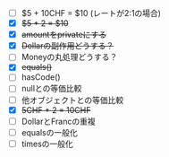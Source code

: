 - [ ] $5 + 10CHF = $10 (レートが2:1の場合)
- [x] ~~$5 * 2 = $10~~
- [x] ~~amountをprivateにする~~
- [x] ~~Dollarの副作用どうする？~~
- [ ] Moneyの丸処理どうする？ 
- [x] ~~equals()~~
- [ ] hasCode()
- [ ] nullとの等価比較
- [ ] 他オブジェクトとの等価比較
- [x] ~~5CHF * 2 = 10CHF~~
- [ ] DollarとFrancの重複
- [ ] equalsの一般化
- [ ] timesの一般化
